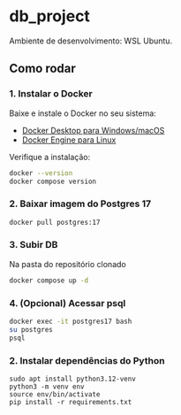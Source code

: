 # db_project
Ambiente de desenvolvimento: WSL Ubuntu. 
## Como rodar

### 1. Instalar o Docker
Baixe e instale o Docker no seu sistema:

- [Docker Desktop para Windows/macOS](https://www.docker.com/products/docker-desktop)
- [Docker Engine para Linux](https://docs.docker.com/engine/install/)

Verifique a instalação:
```bash
docker --version
docker compose version
```

### 2. Baixar imagem do Postgres 17
```bash
docker pull postgres:17
```

### 3. Subir DB
Na pasta do repositório clonado 
``` bash
docker compose up -d
``` 

### 4. (Opcional) Acessar psql
```bash 
docker exec -it postgres17 bash
su postgres
psql
```

### 2. Instalar dependências do Python

```
sudo apt install python3.12-venv
python3 -m venv env
source env/bin/activate
pip install -r requirements.txt
```